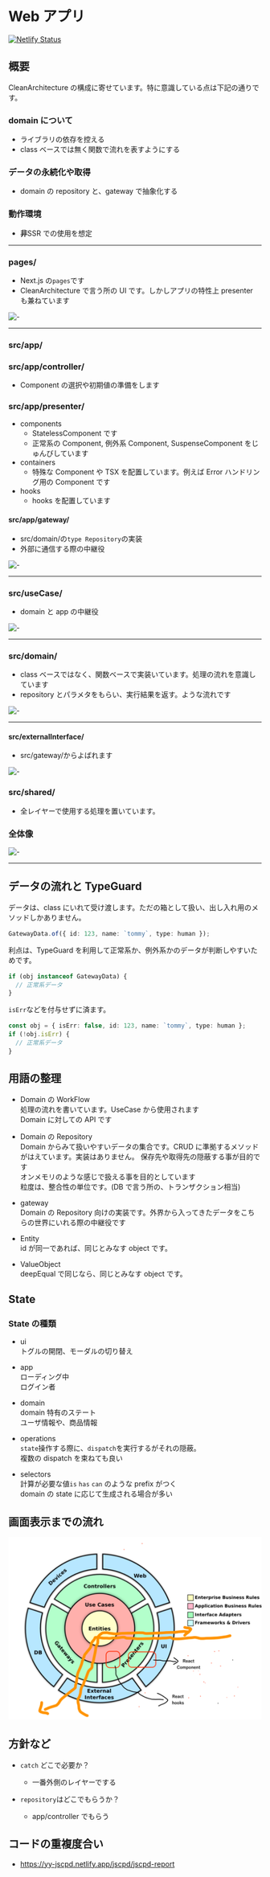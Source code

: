 # Web アプリ

[![Netlify Status](https://api.netlify.com/api/v1/badges/1576bb54-010d-4250-945c-ff9c5b2612fe/deploy-status)](https://app.netlify.com/sites/yy-jscpd/deploys)

## 概要

CleanArchitecture の構成に寄せています。特に意識している点は下記の通りです。

### domain について

- ライブラリの依存を控える
- class ベースでは無く関数で流れを表すようにする

### データの永続化や取得

- domain の repository と、gateway で抽象化する

### 動作環境

- **非**SSR での使用を想定

---

### pages/

- Next.js の`pages`です
- CleanArchitecture で言う所の UI です。しかしアプリの特性上 presenter も兼ねています

![-](https://yy-jscpd.netlify.app/madge/pages/graph.svg)

---

### src/app/

### src/app/controller/

- Component の選択や初期値の準備をします

### src/app/presenter/

- components
  - StatelessComponent です
  - 正常系の Component, 例外系 Component, SuspenseComponent をじゅんびしています
- containers
  - 特殊な Component や TSX を配置しています。例えば Error ハンドリング用の Component です
- hooks
  - hooks を配置しています

#### src/app/gateway/

- src/domain/の`type Repository`の実装
- 外部に通信する際の中継役

![-](https://yy-jscpd.netlify.app/madge/app/graph.svg)

---

### src/useCase/

- domain と app の中継役

![-](https://yy-jscpd.netlify.app/madge/useCase/graph.svg)

---

### src/domain/

- class ベースではなく、関数ベースで実装いています。処理の流れを意識しています
- repository とパラメタをもらい、実行結果を返す。ような流れです

![-](https://yy-jscpd.netlify.app/madge/domain/graph.svg)

---

#### src/externalInterface/

- src/gateway/からよばれます

![-](https://yy-jscpd.netlify.app/madge/externalInterface/graph.svg)

### src/shared/

- 全レイヤーで使用する処理を置いています。

### 全体像

![-](https://yy-jscpd.netlify.app/madge/graph.svg)

---

## データの流れと TypeGuard

データは、class にいれて受け渡します。ただの箱として扱い、出し入れ用のメソッドしかありません。

```ts
GatewayData.of({ id: 123, name: `tommy`, type: human });
```

利点は、TypeGuard を利用して正常系か、例外系かのデータが判断しやすいためです。

```ts
if (obj instanceof GatewayData) {
  // 正常系データ
}
```

`isErr`などを付与せずに済ます。

```ts
const obj = { isErr: false, id: 123, name: `tommy`, type: human };
if (!obj.isErr) {
  // 正常系データ
}
```

## 用語の整理

- Domain の WorkFlow  
  処理の流れを書いています。UseCase から使用されます  
  Domain に対しての API です

- Domain の Repository  
  Domain からみて扱いやすいデータの集合です。CRUD に準拠するメソッドがはえています。実装はありません。
  保存先や取得先の隠蔽する事が目的です  
  オンメモリのような感じで扱える事を目的としています  
  粒度は、整合性の単位です。(DB で言う所の、トランザクション相当)

- gateway  
  Domain の Repository 向けの実装です。外界から入ってきたデータをこちらの世界にいれる際の中継役です

- Entity  
  id が同一であれば、同じとみなす object です。

- ValueObject  
  deepEqual で同じなら、同じとみなす object です。

## State

### State の種類

- ui  
  トグルの開閉、モーダルの切り替え

- app  
  ローディング中  
  ログイン者

- domain  
  domain 特有のステート  
  ユーザ情報や、商品情報

- operations  
  `state`操作する際に、`dispatch`を実行するがそれの隠蔽。  
  複数の dispatch を束ねても良い

- selectors  
  計算が必要な値`is` `has` `can` のような prefix がつく  
  domain の state に応じて生成される場合が多い

## 画面表示までの流れ

![-](./doc/img/CleanArchitecture.png)

## 方針など

- `catch` どこで必要か？

  - 一番外側のレイヤーでする

- `repository`はどこでもらうか？
  - app/controller でもらう

## コードの重複度合い

- https://yy-jscpd.netlify.app/jscpd/jscpd-report
